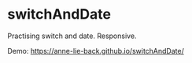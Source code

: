 # switchAndDate
Practising switch and date. Responsive.

Demo: https://anne-lie-back.github.io/switchAndDate/
